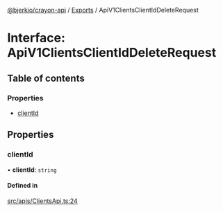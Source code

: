 [@bjerkio/crayon-api](../README.md) / [Exports](../modules.md) / ApiV1ClientsClientIdDeleteRequest

# Interface: ApiV1ClientsClientIdDeleteRequest

## Table of contents

### Properties

- [clientId](ApiV1ClientsClientIdDeleteRequest.md#clientid)

## Properties

### clientId

• **clientId**: `string`

#### Defined in

[src/apis/ClientsApi.ts:24](https://github.com/bjerkio/crayon-api-js/blob/22cd66d/src/apis/ClientsApi.ts#L24)
